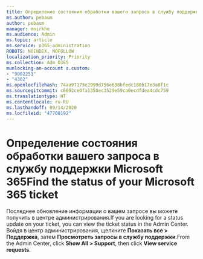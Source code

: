 ```yaml
---
title: Определение состояния обработки вашего запроса в службу поддержки Microsoft 365
ms.author: pebaum
author: pebaum
manager: mnirkhe
ms.audience: Admin
ms.topic: article
ms.service: o365-administration
ROBOTS: NOINDEX, NOFOLLOW
localization_priority: Priority
ms.collection: Adm_O365
munlocking-an-account s.custom:
- "9002251"
- "4362"
ms.openlocfilehash: 74aa97173e2999d756e638bfedc180b17e3a8f1c
ms.sourcegitcommit: c6692ce0fa1358ec3529e59ca0ecdfdea4cdc759
ms.translationtype: HT
ms.contentlocale: ru-RU
ms.lasthandoff: 09/14/2020
ms.locfileid: "47708192"
---
```

# <a name="find-the-status-of-your-microsoft-365-ticket"></a><span data-ttu-id="4abb4-102">Определение состояния обработки вашего запроса в службу поддержки Microsoft 365</span><span class="sxs-lookup"><span data-stu-id="4abb4-102">Find the status of your Microsoft 365 ticket</span></span>

<span data-ttu-id="4abb4-103">Последнее обновление информации о вашем запросе вы можете получить в центре администрирования.</span><span class="sxs-lookup"><span data-stu-id="4abb4-103">If you are looking for a status update on your ticket, you can view the ticket status in the Admin Center.</span></span> <span data-ttu-id="4abb4-104">Войдя в центр администрирования, щелкните **Показать все > Поддержка**, затем **Просмотреть запросы в службу поддержки**.</span><span class="sxs-lookup"><span data-stu-id="4abb4-104">From the Admin Center, click **Show All > Support**, then click **View service requests**.</span></span>
